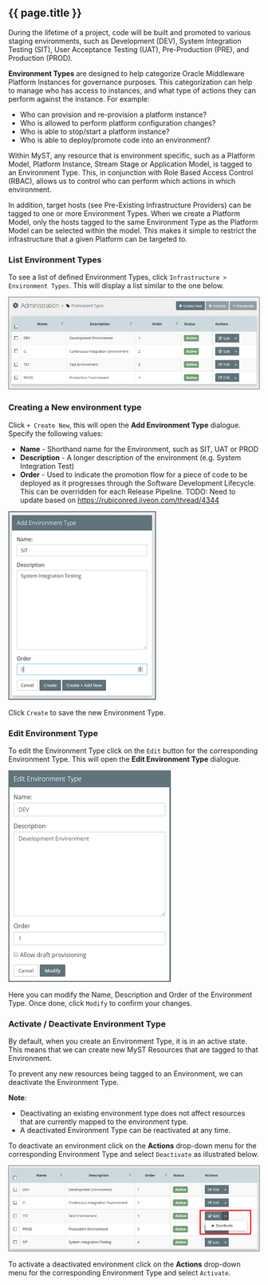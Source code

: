 ## {{ page.title }}
During the lifetime of a project, code will be built and promoted to various staging environments, such as Development \(DEV\), System Integration Testing \(SIT\), User Acceptance Testing \(UAT\), Pre-Production \(PRE\), and Production \(PROD\).

**Environment Types** are designed to help categorize Oracle Middleware Platform Instances for governance purposes. This categorization can help to manage who has access to instances, and what type of actions they can perform against the instance. For example:

* Who can provision and re-provision a platform instance?
* Who is allowed to perform platform configuration changes?
* Who is able to stop/start a platform instance?
* Who is able to deploy/promote code into an environment?

Within MyST, any resource that is environment specific, such as a Platform Model, Platform Instance, Stream Stage or Application Model, is tagged to an Environment Type. This, in conjunction with Role Based Access Control \(RBAC\), allows us to control who can perform which actions in which environment.

In addition, target hosts \(see Pre-Existing Infrastructure Providers\) can be tagged to one or more Environment Types. When we create a Platform Model, only the hosts tagged to the same Environment Type as the Platform Model can be selected within the model. This makes it simple to restrict the infrastructure that a given Platform can be targeted to.

### List Environment Types

To see a list of defined Environment Types, click  `Infrastructure > Environment Types`. This will display a list similar to the one below.

![](img/EnvironmentTypeList.png)

### Creating a New environment type

Click `+ Create New`, this will open the **Add Environment Type** dialogue. Specify the following values:

* **Name** - Shorthand name for the Environment, such as SIT, UAT or PROD
* **Description** - A longer description of the environment \(e.g. System Integration Test\)
* **Order** - Used to indicate the promotion flow for a piece of code to be deployed as it progresses through the Software Development Lifecycle. This can be overridden for each Release Pipeline. TODO: Need to update based on https://rubiconred.jiveon.com/thread/4344

![](img/EnvironmentTypeAdd.png)

Click `Create` to save the new Environment Type.

### Edit Environment Type

To edit the Environment Type click on the `Edit` button for the corresponding Environment Type. This will open the **Edit Environment Type** dialogue.

![](img/EnvironmentTypeEdit_withborder.png)

Here you can modify the Name, Description and Order of the Environment Type. Once done, click `Modify` to confirm your changes.

### Activate / Deactivate Environment Type

By default, when you create an Environment Type, it is in an active state. This means that we can create new MyST Resources that are tagged to that Environment.

To prevent any new resources being tagged to an Environment, we can deactivate the Environment Type.

**Note**:

* Deactivating an existing environment type does not affect resources that are currently mapped to the environment type.
* A deactivated Environment Type can be reactivated at any time.

To deactivate an environment click on the  **Actions** drop-down menu for the corresponding Environment Type and select `Deactivate` as illustrated below.

![](img/EnvironmentTypeDeactivate.png)

To activate a deactivated environment click on the  **Actions** drop-down menu for the corresponding Environment Type and select `Activate`.

